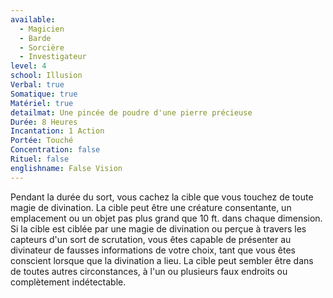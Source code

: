 ```yaml
---
available:
  - Magicien
  - Barde
  - Sorcière
  - Investigateur
level: 4
school: Illusion
Verbal: true
Somatique: true
Matériel: true
detailmat: Une pincée de poudre d'une pierre précieuse
Durée: 8 Heures
Incantation: 1 Action
Portée: Touché
Concentration: false
Rituel: false
englishname: False Vision
---
```

Pendant la durée du sort, vous cachez la cible que vous touchez de toute magie de divination. La cible peut être une créature consentante, un emplacement ou un objet pas plus grand que 10 ft. dans chaque dimension. Si la cible est ciblée par une magie de divination ou perçue à travers les capteurs d'un sort de scrutation, vous êtes capable de présenter au divinateur de fausses informations de votre choix, tant que vous êtes conscient lorsque que la divination a lieu. La cible peut sembler être dans de toutes autres circonstances, à l'un ou plusieurs faux endroits ou complètement indétectable.

